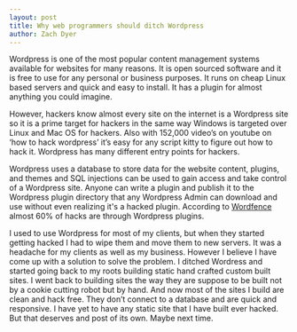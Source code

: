 ```yaml
---
layout: post
title: Why web programmers should ditch Wordpress
author: Zach Dyer
---
```


Wordpress is one of the most popular content management systems available for websites for many reasons. It is open sourced software and it is free to use for any personal or business purposes. It runs on cheap Linux based servers and quick and easy to install. It has a plugin for almost anything you could imagine.

However, hackers know almost every site on the internet is a Wordpress site so it is a prime target for hackers in the same way Windows is targeted over Linux and Mac OS for hackers. Also with 152,000 video’s on youtube on ‘how to hack wordpress’ it’s easy for any script kitty to figure out how to hack it. Wordpress has many different entry points for hackers.

Wordpress uses a database to store data for the website content, plugins, and themes and SQL injections can be used to gain access and take control of a Wordpress site. Anyone can write a plugin and publish it to the Wordpress plugin directory that any Wordpress Admin can download and use without even realizing it's a hacked plugin. According to [Wordfence](https://www.wordfence.com/blog/2016/03/attackers-gain-access-wordpress-sites/) almost 60% of hacks are through Wordpress plugins.

I used to use Wordpress for most of my clients, but when they started getting hacked I had to wipe them and move them to new servers. It was a headache for my clients as well as my business. However I believe I have come up with a solution to solve the problem. I ditched Wordress and started going back to my roots building static hand crafted custom built sites. I went back to building sites the way they are suppose to be built not by a cookie cutting robot but by hand. And now most of the sites I build are clean and hack free. They don’t connect to a database and are quick and responsive. I have yet to have any static site that I have built ever hacked. But that deserves and post of its own. Maybe next time.
